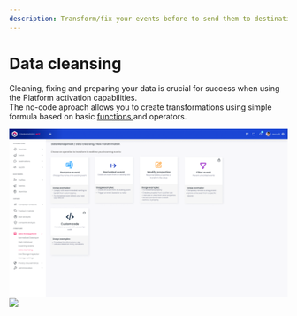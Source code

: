 ```yaml
---
description: Transform/fix your events before to send them to destinations
---
```


# Data cleansing

Cleaning, fixing and preparing your data is crucial for success when using the Platform activation capabilities.\
The no-code aproach allows you to create transformations using simple formula based on basic [functions ](supported-transformation-functions.md)and operators.

<img src="../../../.gitbook/assets/Live Normalization new transfo (1).png" alt="" data-size="original">![](<../../../.gitbook/assets/Live Normalization \[READY] (1) (1).png>)
